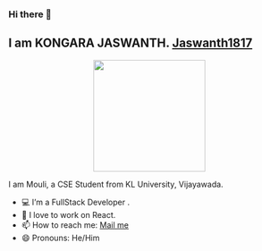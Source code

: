 ### Hi there 👋
<h2> I am KONGARA JASWANTH. <a href="https://github.com/Jaswanth1817"> Jaswanth1817 </a> </h2> 
<div align="center"> 
 <img src="giphy2.gif" height = "200px"/> 
</div>

I am Mouli, a CSE Student from KL University, Vijayawada.
- 💻 I’m a FullStack Developer . 
- 👯 I love to work on React. <br />
- 📫 How to reach me:  [Mail me](mailto:kongarajaswanth4@gmail.com) 
- 😄 Pronouns: He/Him  <br />

